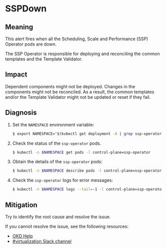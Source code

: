 # SSPDown

## Meaning

This alert fires when all the Scheduling, Scale and Performance (SSP) Operator
pods are down.

The SSP Operator is responsible for deploying and reconciling the common
templates and the Template Validator.

## Impact

Dependent components might not be deployed. Changes in the components might not
be reconciled. As a result, the common templates and/or the Template Validator
might not be updated or reset if they fail.

## Diagnosis

1. Set the `NAMESPACE` environment variable:

   ```bash
   $ export NAMESPACE="$(kubectl get deployment -A | grep ssp-operator | awk '{print $1}')"
   ```

2. Check the status of the `ssp-operator` pods.

   ```bash
   $ kubectl -n $NAMESPACE get pods -l control-plane=ssp-operator
   ```

3. Obtain the details of the `ssp-operator` pods:

   ```bash
   $ kubectl -n $NAMESPACE describe pods -l control-plane=ssp-operator
   ```

4. Check the `ssp-operator` logs for error messages:

   ```bash
   $ kubectl -n $NAMESPACE logs --tail=-1 -l control-plane=ssp-operator
   ```

## Mitigation

Try to identify the root cause and resolve the issue.
<!--DS: If you cannot resolve the issue, log in to the
link:https://access.redhat.com[Customer Portal] and open a support case,
attaching the artifacts gathered during the diagnosis procedure.-->
<!--USstart-->
If you cannot resolve the issue, see the following resources:

- [OKD Help](https://okd.io/docs/community/help/)
- [#virtualization Slack channel](https://kubernetes.slack.com/channels/virtualization)
<!--USend-->
